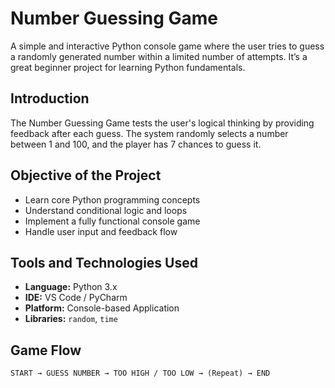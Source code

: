 # Number Guessing Game

A simple and interactive Python console game where the user tries to guess a randomly generated number within a limited number of attempts. It’s a great beginner project for learning Python fundamentals.



## Introduction

The Number Guessing Game tests the user's logical thinking by providing feedback after each guess. The system randomly selects a number between 1 and 100, and the player has 7 chances to guess it.


## Objective of the Project

- Learn core Python programming concepts
- Understand conditional logic and loops
- Implement a fully functional console game
- Handle user input and feedback flow


## Tools and Technologies Used

- **Language:** Python 3.x  
- **IDE:** VS Code / PyCharm  
- **Platform:** Console-based Application  
- **Libraries:** `random`, `time`


## Game Flow

```text
START → GUESS NUMBER → TOO HIGH / TOO LOW → (Repeat) → END


